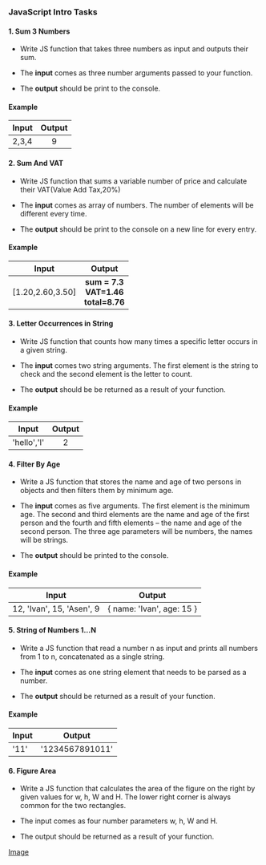 ### JavaScript Intro Tasks

#### 1. Sum 3 Numbers

* Write JS function that takes three numbers as input and outputs their sum. 

* The <b>input</b> comes as three number arguments passed to your function. 

* The <b>output</b> should be print to the console.

#### Example 

| Input      | Output        |
| -----------|:-------------:|
| 2,3,4      | 9 |

#### 2. Sum And VAT

* Write JS function that sums a variable number of price and calculate their VAT(Value Add Tax,20%) 

* The <b>input</b> comes as array of numbers. The number of elements will be different every time.

* The <b>output</b> should be print to the console on a new line for every entry.

#### Example 

| Input      | Output        |
| -----------|:-------------:|
| [1.20,2.60,3.50] | <b>sum =<b> 7.3<br> <b>VAT=</b>1.46<br> <b>total=</b>8.76|


#### 3. Letter Occurrences in String

* Write JS function that counts how many times a specific letter occurs in a given string.
* The <b>input</b> comes two string arguments. The first element is the string to check and the second element
is the letter to count.

* The <b>output</b> should be be returned as a result of your function.

#### Example 

| Input      | Output        |
| -----------|:-------------:|
| 'hello','l'    | 2 |

#### 4. Filter By Age

* Write a JS function that stores the name and age of two persons in objects and then filters them by minimum age.

* The <b>input</b> comes as five arguments. The first element is the minimum age. The second and third elements are the name and age of the first person and the fourth and fifth elements – the name and age of the second person. The three age parameters will be numbers, the names will be strings.

* The <b>output</b> should be printed to the console.

#### Example 

| Input      | Output        |
| -----------|:-------------:|
| 12, 'Ivan', 15, 'Asen', 9   |{ name: 'Ivan', age: 15 }|

#### 5. String of Numbers 1…N

* Write a JS function that read a number n as input and prints all numbers from 1 to n, concatenated as a single string.

* The <b>input</b> comes as one string element that needs to be parsed as a number.

* The <b>output</b> should be returned as a result of your function.

#### Example 

| Input      | Output        |
| -----------|:-------------:|
| '11'   |'1234567891011'|

#### 6. Figure Area

* Write a JS function that calculates the area of the figure on the right by given values for w, h, W and H. The lower right corner is always common for the two rectangles.

* The input comes as four number parameters w, h, W and H.

* The output should be returned as a result of your function.

 [Image](https://drive.google.com/file/d/0BwP11uhQBu3nZDZXVDJQT2NJcGM/view?usp=sharing)
 
